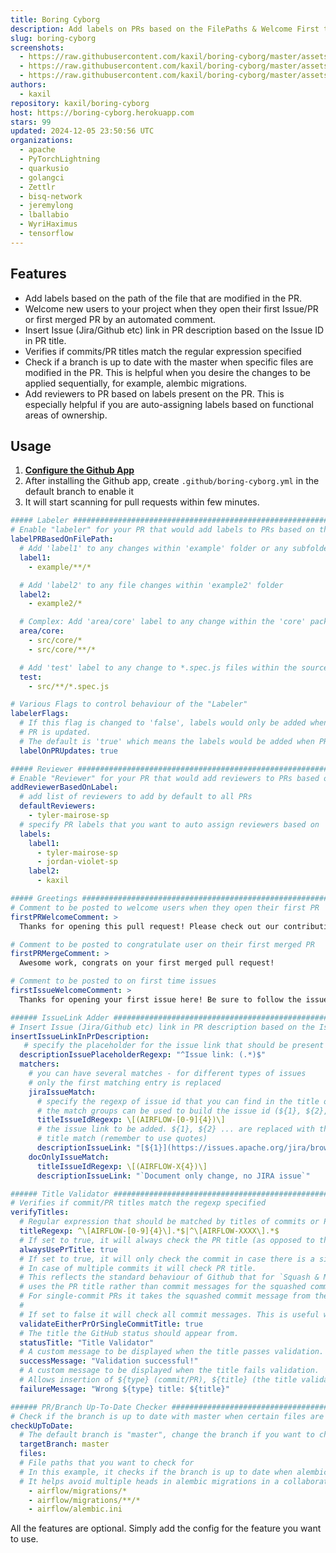 ```yaml
---
title: Boring Cyborg
description: Add labels on PRs based on the FilePaths & Welcome First time users & much more
slug: boring-cyborg
screenshots:
  - https://raw.githubusercontent.com/kaxil/boring-cyborg/master/assets/usage-screenshot-1.png
  - https://raw.githubusercontent.com/kaxil/boring-cyborg/master/assets/usage-new-issue-new-user-screenshot.png
  - https://raw.githubusercontent.com/kaxil/boring-cyborg/master/assets/usage-first-merged-pr.gif
authors:
  - kaxil
repository: kaxil/boring-cyborg
host: https://boring-cyborg.herokuapp.com
stars: 99
updated: 2024-12-05 23:50:56 UTC
organizations:
  - apache
  - PyTorchLightning
  - quarkusio
  - golangci
  - Zettlr
  - bisq-network
  - jeremylong
  - lballabio
  - WyriHaximus
  - tensorflow
---
```


## Features

* Add labels based on the path of the file that are modified in the PR.
* Welcome new users to your project when they open their first Issue/PR or first merged PR by an
automated comment. 
* Insert Issue (Jira/Github etc) link in PR description based on the Issue ID in PR title.
* Verifies if commits/PR titles match the regular expression specified
* Check if a branch is up to date with the master when specific files are modified in the PR. This is helpful when you desire the changes to be applied sequentially, for example, alembic migrations.
* Add reviewers to PR based on labels present on the PR. This is especially helpful if you are auto-assigning labels based on functional areas of ownership.


## Usage

1. **[Configure the Github App](https://github.com/apps/boring-cyborg)**
2. After installing the Github app, create `.github/boring-cyborg.yml` in the default branch to enable it
3. It will start scanning for pull requests within few minutes.

```yaml
##### Labeler ##########################################################################################################
# Enable "labeler" for your PR that would add labels to PRs based on the paths that are modified in the PR.
labelPRBasedOnFilePath:
  # Add 'label1' to any changes within 'example' folder or any subfolders
  label1:
    - example/**/*

  # Add 'label2' to any file changes within 'example2' folder
  label2:
    - example2/*

  # Complex: Add 'area/core' label to any change within the 'core' package
  area/core:
    - src/core/*
    - src/core/**/*

  # Add 'test' label to any change to *.spec.js files within the source dir
  test:
    - src/**/*.spec.js

# Various Flags to control behaviour of the "Labeler"
labelerFlags:
  # If this flag is changed to 'false', labels would only be added when the PR is first created and not when existing
  # PR is updated.
  # The default is 'true' which means the labels would be added when PR is updated even if they were removed by the user
  labelOnPRUpdates: true

##### Reviewer #########################################################################################################
# Enable "Reviewer" for your PR that would add reviewers to PRs based on the lables that exist on the PR. You have the option to set a default reviewer that gets added to every PR, or you can omit that config variable to skip it.
addReviewerBasedOnLabel:
  # add list of reviewers to add by default to all PRs
  defaultReviewers:
    - tyler-mairose-sp
  # specify PR labels that you want to auto assign reviewers based on
  labels:
    label1:
      - tyler-mairose-sp
      - jordan-violet-sp
    label2:
      - kaxil

##### Greetings ########################################################################################################
# Comment to be posted to welcome users when they open their first PR
firstPRWelcomeComment: >
  Thanks for opening this pull request! Please check out our contributing guidelines.

# Comment to be posted to congratulate user on their first merged PR
firstPRMergeComment: >
  Awesome work, congrats on your first merged pull request!

# Comment to be posted to on first time issues
firstIssueWelcomeComment: >
  Thanks for opening your first issue here! Be sure to follow the issue template!

###### IssueLink Adder #################################################################################################
# Insert Issue (Jira/Github etc) link in PR description based on the Issue ID in PR title.
insertIssueLinkInPrDescription:
   # specify the placeholder for the issue link that should be present in the description
  descriptionIssuePlaceholderRegexp: "^Issue link: (.*)$"
  matchers:
    # you can have several matches - for different types of issues
    # only the first matching entry is replaced
    jiraIssueMatch:
      # specify the regexp of issue id that you can find in the title of the PR
      # the match groups can be used to build the issue id (${1}, ${2}, etc.).
      titleIssueIdRegexp: \[(AIRFLOW-[0-9]{4})\]
      # the issue link to be added. ${1}, ${2} ... are replaced with the match groups from the
      # title match (remember to use quotes)
      descriptionIssueLink: "[${1}](https://issues.apache.org/jira/browse/${1}/)"
    docOnlyIssueMatch:
      titleIssueIdRegexp: \[(AIRFLOW-X{4})\]
      descriptionIssueLink: "`Document only change, no JIRA issue`"

###### Title Validator #################################################################################################
# Verifies if commit/PR titles match the regexp specified
verifyTitles:
  # Regular expression that should be matched by titles of commits or PR
  titleRegexp: ^\[AIRFLOW-[0-9]{4}\].*$|^\[AIRFLOW-XXXX\].*$
  # If set to true, it will always check the PR title (as opposed to the individual commits).
  alwaysUsePrTitle: true
  # If set to true, it will only check the commit in case there is a single commit.
  # In case of multiple commits it will check PR title.
  # This reflects the standard behaviour of Github that for `Squash & Merge` GitHub
  # uses the PR title rather than commit messages for the squashed commit ¯\_(ツ)_/¯
  # For single-commit PRs it takes the squashed commit message from the commit as expected.
  #
  # If set to false it will check all commit messages. This is useful when you do not squash commits at merge.
  validateEitherPrOrSingleCommitTitle: true
  # The title the GitHub status should appear from.
  statusTitle: "Title Validator"
  # A custom message to be displayed when the title passes validation.
  successMessage: "Validation successful!"
  # A custom message to be displayed when the title fails validation.
  # Allows insertion of ${type} (commit/PR), ${title} (the title validated) and ${regex} (the titleRegexp above).
  failureMessage: "Wrong ${type} title: ${title}"

###### PR/Branch Up-To-Date Checker ####################################################################################
# Check if the branch is up to date with master when certain files are modified
checkUpToDate:
  # The default branch is "master", change the branch if you want to check against a different target branch
  targetBranch: master
  files:
  # File paths that you want to check for
  # In this example, it checks if the branch is up to date when alembic migrations are modified in the PR.
  # It helps avoid multiple heads in alembic migrations in a collaborative development project.
    - airflow/migrations/*
    - airflow/migrations/**/*
    - airflow/alembic.ini
```

All the features are optional. Simply add the config for the feature you want to use.

